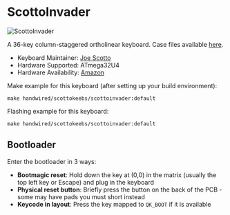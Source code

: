 # ScottoInvader

![ScottoInvader](https://i.imgur.com/rXssnx7h.jpeg)

A 36-key column-staggered ortholinear keyboard. Case files available [here](https://github.com/joe-scotto/scottokeebs).

* Keyboard Maintainer: [Joe Scotto](https://github.com/joe-scotto)
* Hardware Supported: ATmega32U4
* Hardware Availability: [Amazon](https://amazon.com)

Make example for this keyboard (after setting up your build environment):

    make handwired/scottokeebs/scottoinvader:default

Flashing example for this keyboard:

    make handwired/scottokeebs/scottoinvader:default

## Bootloader

Enter the bootloader in 3 ways:

* **Bootmagic reset**: Hold down the key at (0,0) in the matrix (usually the top left key or Escape) and plug in the keyboard
* **Physical reset button**: Briefly press the button on the back of the PCB - some may have pads you must short instead
* **Keycode in layout**: Press the key mapped to `QK_BOOT` if it is available